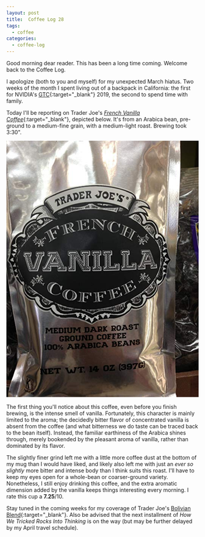 ```yaml
---
layout: post
title:  Coffee Log 28
tags:
  - coffee
categories:
  - coffee-log
---
```


Good morning dear reader. This has been a long time coming. Welcome
back to the Coffee Log.

<!-- MORE -->

I apologize (both to you and myself) for my unexpected March hiatus.
Two weeks of the month I spent living out of a backpack in
California: the first for NVIDIA's [GTC<i class="fa
fa-external-link"></i>][gtc]{:target="_blank"} 2019, the second to
spend time with family.

[gtc]: https://www.nvidia.com/en-us/gtc

Today I'll be reporting on Trader Joe's [*French Vanilla
Coffee*][coffee]{:target="_blank"}, depicted below. It's from an
Arabica bean, pre-ground to a medium-fine grain, with a medium-light
roast.  Brewing took 3:30".

[coffee]: https://www.amazon.com/Trader-Joes-French-Vanilla-Coffee/dp/B00JCFLFXK

![French Vanilla Coffee](/assets/images/french_vanilla.jpg)

The first thing you'll notice about this coffee, even before you
finish brewing, is the intense smell of vanilla. Fortunately, this
character is mainly limited to the aroma; the decidedly bitter flavor
of concentrated vanilla is absent from the coffee (and what
bitterness we do taste can be traced back to the bean itself).
Instead, the familiar earthiness of the Arabica shines through,
merely bookended by the pleasant aroma of vanilla, rather than
dominated by its flavor.

The slightly finer grind left me with a little more coffee dust at
the bottom of my mug than I would have liked, and likely also left me
with just an *ever so slightly* more bitter and intense body than I
think suits this roast. I'll have to keep my eyes open for a
whole-bean or coarser-ground variety. Nonetheless, I still enjoy
drinking this coffee, and the extra aromatic dimension added by the
vanilla keeps things interesting every morning. I rate this cup a
**7.25**/10.

Stay tuned in the coming weeks for my coverage of Trader Joe's
[Bolivian Blend<i class="fa
fa-external-link"></i>][bolivian]{:target="_blank"}. Also be advised
that the next installment of *How We Tricked Rocks Into Thinking* is
on the way (but may be further delayed by my April travel schedule).

[bolivian]: https://www.amazon.com/Trader-Joes-French-Vanilla-Coffee/dp/B00JCFLFXK
